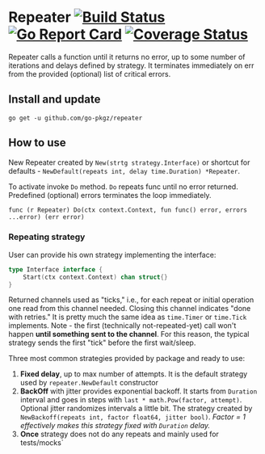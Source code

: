 # Repeater [![Build Status](https://travis-ci.org/go-pkgz/repeater.svg?branch=master)](https://travis-ci.org/go-pkgz/repeater) [![Go Report Card](https://goreportcard.com/badge/github.com/go-pkgz/repeater)](https://goreportcard.com/report/github.com/go-pkgz/repeater) [![Coverage Status](https://coveralls.io/repos/github/go-pkgz/repeater/badge.svg?branch=master)](https://coveralls.io/github/go-pkgz/repeater?branch=master)

Repeater calls a function until it returns no error, up to some number of iterations and delays defined by strategy. It terminates immediately on err from the provided (optional) list of critical errors.

## Install and update

`go get -u github.com/go-pkgz/repeater`

## How to use

New Repeater created by `New(strtg strategy.Interface)` or shortcut for defaults - `NewDefault(repeats int, delay time.Duration) *Repeater`.

To activate invoke `Do` method. `Do` repeats func until no error returned. Predefined (optional) errors terminates the loop immediately.
                            
`func (r Repeater) Do(ctx context.Context, fun func() error, errors ...error) (err error)`

### Repeating strategy

User can provide his own strategy implementing the interface:

```go
type Interface interface {
	Start(ctx context.Context) chan struct{}
}
```

Returned channels used as "ticks," i.e., for each repeat or initial operation one read from this channel needed. Closing this channel indicates "done with retries." It is pretty much the same idea as `time.Timer` or `time.Tick` implements. Note - the first (technically not-repeated-yet) call won't happen **until something sent to the channel**. For this reason, the typical strategy sends the first "tick" before the first wait/sleep.

Three most common strategies provided by package and ready to use:
1. **Fixed delay**, up to max number of attempts. It is the default strategy used by `repeater.NewDefault` constructor
2. **BackOff** with jitter provides exponential backoff. It starts from `Duration` interval and goes in steps with `last * math.Pow(factor, attempt)`. Optional jitter randomizes intervals a little bit. The strategy created by `NewBackoff(repeats int, factor float64, jitter bool)`. _Factor = 1 effectively makes this strategy fixed with `Duration` delay._ 
3. **Once** strategy does not do any repeats and mainly used for tests/mocks`



